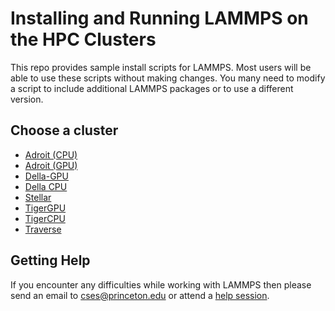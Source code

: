 # Installing and Running LAMMPS on the HPC Clusters

This repo provides sample install scripts for LAMMPS. Most users will be able to use these scripts without making changes. You many need to modify a script to include additional LAMMPS packages or to use a different version.

## Choose a cluster

* [Adroit (CPU)](adroit/scripts.md)
* [Adroit (GPU)](adroit/scripts.md)
* [Della-GPU](della-gpu/scripts.md)
* [Della CPU](della/scripts.md)
* [Stellar](stellar-intel/scripts.md)
* [TigerGPU](tigergpu/scripts.md)
* [TigerCPU](tigercpu/scripts.md)
* [Traverse](traverse/scripts.md)

## Getting Help

If you encounter any difficulties while working with LAMMPS then please send an email to <a href="mailto:cses@princeton.edu">cses@princeton.edu</a> or attend a [help session](https://researchcomputing.princeton.edu/education/help-sessions).
